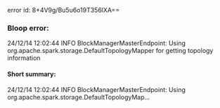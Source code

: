 error id: 8+4V9g/Bu5u6o19T356lXA==
### Bloop error:

24/12/14 12:02:44 INFO BlockManagerMasterEndpoint: Using org.apache.spark.storage.DefaultTopologyMapper for getting topology information
#### Short summary: 

24/12/14 12:02:44 INFO BlockManagerMasterEndpoint: Using org.apache.spark.storage.DefaultTopologyMap...